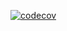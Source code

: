 [![codecov](https://codecov.io/gh/ElenZman/CalculatorProject1/branch/master/graph/badge.svg?token=ABEO788JJQ)](https://codecov.io/gh/ElenZman/CalculatorProject1)
